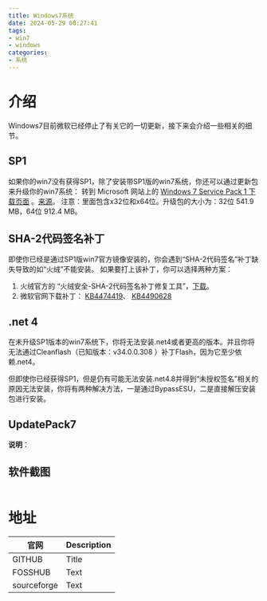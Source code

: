 ```yaml
---
title: Windows7系统
date: 2024-05-29 00:27:41
tags:
- win7
- windows
categories:
- 系统
---
```


# 介绍
Windows7目前微软已经停止了有关它的一切更新，接下来会介绍一些相关的细节。
<!-- more -->
## SP1
如果你的win7没有获得SP1，除了安装带SP1版的win7系统，你还可以通过更新包来升级你的win7系统： 转到 Microsoft 网站上的 [Windows 7 Service Pack 1 下载页面](https://www.catalog.update.microsoft.com/Search.aspx?q=KB976932) 。[来源](https://support.microsoft.com/zh-cn/windows/%E5%AE%89%E8%A3%85-windows-7-service-pack-1-sp1-b3da2c0f-cdb6-0572-8596-bab972897f61)。
注意：里面包含x32位和x64位。升级包的大小为：32位	541.9 MB，64位	912.4 MB。

## SHA-2代码签名补丁
即使你已经是通过SP1版win7官方镜像安装的，你会遇到“SHA-2代码签名”补丁缺失导致的如“火绒”不能安装。
如果要打上该补丁，你可以选择两种方案：
1. 火绒官方的 “火绒安全-SHA-2代码签名补丁修复工具”，[下载](https://down5.huorong.cn/tools/sha256_fix.exe)。
2. 微软官网下载补丁： [KB4474419](https://www.catalog.update.microsoft.com/Search.aspx?q=KB4474419)、
[KB4490628](https://www.catalog.update.microsoft.com/Search.aspx?q=KB4490628)

## .net 4
在未升级SP1版本的win7系统下，你将无法安装.net4或者更高的版本。并且你将无法通过Cleanflash（已知版本：v34.0.0.308 ）补丁Flash，因为它至少依赖.net4。

但即使你已经获得SP1，但是仍有可能无法安装.net4.8并得到“未授权签名”相关的原因无法安装，你将有两种解决方法，一是通过BypassESU，二是直接解压安装包进行安装。

## UpdatePack7


**说明**：

## 软件截图

![]()

# 地址
| 官网      | Description |
| ----------- | ----------- |
| GITHUB      | Title       |
| FOSSHUB     | Text        |
| sourceforge | Text        |
